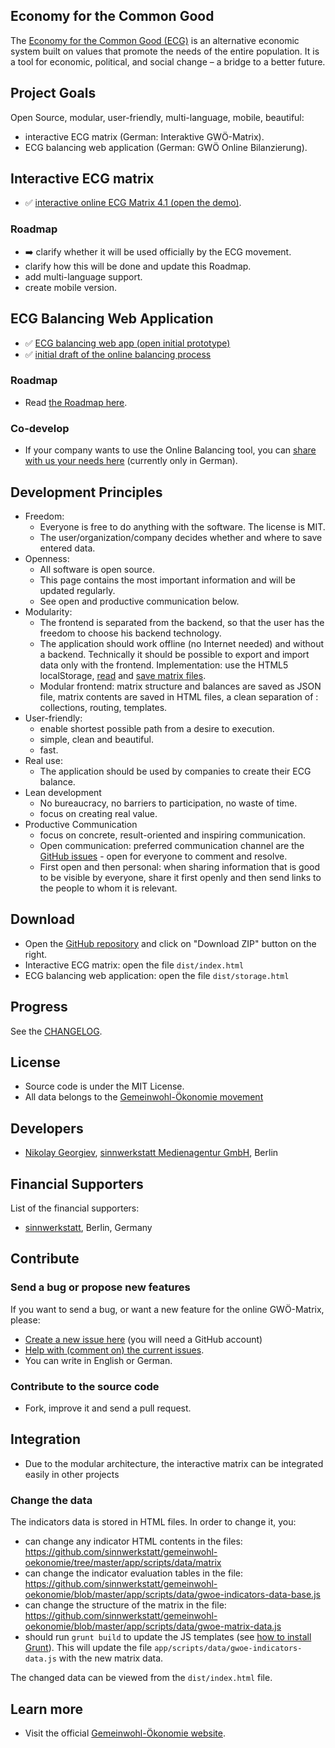 ## Economy for the Common Good
The [Economy for the Common Good (ECG)](http://gemeinwohl-oekonomie.org) is an alternative economic system built on values that promote the needs of the entire population.
 It is a tool for economic, political, and social change – a bridge to a better future.

## Project Goals
Open Source, modular, user-friendly, multi-language, mobile, beautiful:

* interactive ECG matrix (German: Interaktive GWÖ-Matrix).
* ECG balancing web application (German: GWÖ Online Bilanzierung).

## Interactive ECG matrix

* :white_check_mark: [interactive online ECG Matrix 4.1 (open the demo)](http://sinnwerkstatt.github.io/gemeinwohl-oekonomie/#).

### Roadmap

* :arrow_right: clarify whether it will be used officially by the ECG movement.
* clarify how this will be done and update this Roadmap.
* add multi-language support.
* create mobile version.

## ECG Balancing Web Application

* :white_check_mark: [ECG balancing web app (open initial prototype)](http://sinnwerkstatt.github.io/gemeinwohl-oekonomie/storage.html)
* :white_check_mark: [initial draft of the online balancing process](http://creately.com/diagram/hlvynl1f1/MA9GKxHvxTVAKUOax04wCo1pbQc%3D)

### Roadmap

* Read [the Roadmap here](docs/ECG_Online_Balancing_Roadmap_de.md#roadmap).

### Co-develop

* If your company wants to use the Online Balancing tool, you can [share with us your needs here](docs/ECG_Online_Balancing_Roadmap_de.md#mitgestalten) (currently only in German).


## Development Principles

* Freedom:
    * Everyone is free to do anything with the software. The license is MIT.
    * The user/organization/company decides whether and where to save entered data.
* Openness:
    * All software is open source.
    * This page contains the most important information and will be updated regularly.
    * See open and productive communication below.
* Modularity:
    * The frontend is separated from the backend, so that the user has the freedom to choose his backend technology.
    * The application should work offline (no Internet needed) and without a backend. Technically it should be possible to export and import data only with the frontend. Implementation: use the HTML5 localStorage, [read](http://www.html5rocks.com/en/tutorials/file/dndfiles/) and [save matrix files](http://stackoverflow.com/a/20194533/2510374).
    * Modular frontend: matrix structure and balances are saved as JSON file, matrix contents are saved in HTML files, a clean separation of : collections, routing, templates.
* User-friendly:
    * enable shortest possible path from a desire to execution.
    * simple, clean and beautiful.
    * fast.
* Real use:
    * The application should be used by companies to create their ECG balance.
* Lean development
    * No bureaucracy, no barriers to participation, no waste of time.
    * focus on creating real value.
* Productive Communication
    * focus on concrete, result-oriented and inspiring communication.
    * Open communication: preferred communication channel are the [GitHub issues](https://github.com/sinnwerkstatt/gemeinwohl-oekonomie/issues) - open for everyone to comment and resolve.
    * First open and then personal: when sharing information that is good to be visible by everyone, share it first openly and then send links to the people to whom it is relevant.

## Download

* Open the [GitHub repository](https://github.com/sinnwerkstatt/gemeinwohl-oekonomie) and click on "Download ZIP" button on the right.
* Interactive ECG matrix: open the file ```dist/index.html```
* ECG balancing web application: open the file ```dist/storage.html```

## Progress
See the [CHANGELOG](CHANGELOG.md).

## License

* Source code is under the MIT License.
* All data belongs to the [Gemeinwohl-Ökonomie movement](http://gemeinwohl-oekonomie.de)

## Developers

* [Nikolay Georgiev](http://nikolay-georgiev.net), [sinnwerkstatt Medienagentur GmbH](https://www.sinnwerkstatt.com/), Berlin

## Financial Supporters
List of the financial supporters:

* [sinnwerkstatt](https://www.sinnwerkstatt.com/), Berlin, Germany

## Contribute
### Send a bug or propose new features
If you want to send a bug, or want a new feature for the online GWÖ-Matrix, please:

 * [Create a new issue here](https://github.com/sinnwerkstatt/gemeinwohl-oekonomie/issues/new) (you will need a GitHub account)
 * [Help with (comment on) the current issues](https://github.com/sinnwerkstatt/gemeinwohl-oekonomie/issues/).
 * You can write in English or German.

### Contribute to the source code
 * Fork, improve it and send a pull request.

## Integration
 * Due to the modular architecture, the interactive matrix can be integrated easily in other projects

### Change the data
The indicators data is stored in HTML files. In order to change it, you:

* can change any indicator HTML contents in the files: https://github.com/sinnwerkstatt/gemeinwohl-oekonomie/tree/master/app/scripts/data/matrix
* can change the indicator evaluation tables in the file: https://github.com/sinnwerkstatt/gemeinwohl-oekonomie/blob/master/app/scripts/data/gwoe-indicators-data-base.js
* can change the structure of the matrix in the file: https://github.com/sinnwerkstatt/gemeinwohl-oekonomie/blob/master/app/scripts/data/gwoe-matrix-data.js
* should run ```grunt build``` to update the JS templates (see [how to install Grunt](https://github.com/sinnwerkstatt/sinnwerkstatt-web/wiki/Grunt#install)). This will update the file ```app/scripts/data/gwoe-indicators-data.js``` with the new matrix data.

The changed data can be viewed from the ```dist/index.html``` file.

## Learn more
 * Visit the official [Gemeinwohl-Ökonomie website](http://www.gemeinwohl-oekonomie.de/).
